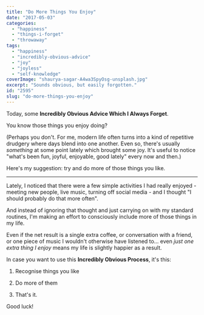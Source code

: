 ```yaml
---
title: "Do More Things You Enjoy"
date: "2017-05-03"
categories: 
  - "happiness"
  - "things-i-forget"
  - "throwaway"
tags: 
  - "happiness"
  - "incredibly-obvious-advice"
  - "joy"
  - "joyless"
  - "self-knowledge"
coverImage: "shaurya-sagar-A4wa3SpyOsg-unsplash.jpg"
excerpt: "Sounds obvious, but easily forgotten."
id: "2595"
slug: "do-more-things-you-enjoy"
---
```


Today, some **Incredibly Obvious Advice Which I Always Forget**.

You know those things you enjoy doing?

(Perhaps you don't. For me, modern life often turns into a kind of repetitive drudgery where days blend into one another. Even so, there's usually _something_ at some point lately which brought some joy. It's useful to notice "what's been fun, joyful, enjoyable, good lately" every now and then.)

Here's my suggestion: try and do more of those things you like.

<!--more-->

* * *

Lately, I noticed that there were a few simple activities I had really enjoyed - meeting new people, live music, turning off social media - and I thought "I should probably do that more often".

And instead of ignoring that thought and just carrying on with my standard routines, I'm making an effort to consciously include more of those things in my life.

Even if the net result is a single extra coffee, or conversation with a friend, or one piece of music I wouldn't otherwise have listened to... even _just one extra thing I enjoy_ means my life is slightly happier as a result.

In case you want to use this **Incredibly Obvious Process**, it's this:

1. Recognise things you like

3. Do more of them

5. That's it.

Good luck!
